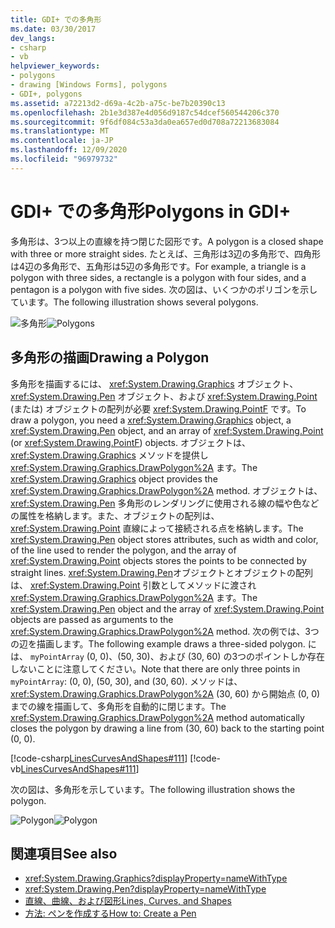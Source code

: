 ```yaml
---
title: GDI+ での多角形
ms.date: 03/30/2017
dev_langs:
- csharp
- vb
helpviewer_keywords:
- polygons
- drawing [Windows Forms], polygons
- GDI+, polygons
ms.assetid: a72213d2-d69a-4c2b-a75c-be7b20390c13
ms.openlocfilehash: 2b1e3d387e4d056d9187c54dcef560544206c370
ms.sourcegitcommit: 9f6df084c53a3da0ea657ed0d708a72213683084
ms.translationtype: MT
ms.contentlocale: ja-JP
ms.lasthandoff: 12/09/2020
ms.locfileid: "96979732"
---
```

# <a name="polygons-in-gdi"></a><span data-ttu-id="307d8-102">GDI+ での多角形</span><span class="sxs-lookup"><span data-stu-id="307d8-102">Polygons in GDI+</span></span>
<span data-ttu-id="307d8-103">多角形は、3つ以上の直線を持つ閉じた図形です。</span><span class="sxs-lookup"><span data-stu-id="307d8-103">A polygon is a closed shape with three or more straight sides.</span></span> <span data-ttu-id="307d8-104">たとえば、三角形は3辺の多角形で、四角形は4辺の多角形で、五角形は5辺の多角形です。</span><span class="sxs-lookup"><span data-stu-id="307d8-104">For example, a triangle is a polygon with three sides, a rectangle is a polygon with four sides, and a pentagon is a polygon with five sides.</span></span> <span data-ttu-id="307d8-105">次の図は、いくつかのポリゴンを示しています。</span><span class="sxs-lookup"><span data-stu-id="307d8-105">The following illustration shows several polygons.</span></span>  
  
 <span data-ttu-id="307d8-106">![多角形](./media/aboutgdip02-art07.gif "Aboutgdip02_art07")</span><span class="sxs-lookup"><span data-stu-id="307d8-106">![Polygons](./media/aboutgdip02-art07.gif "Aboutgdip02_art07")</span></span>  
  
## <a name="drawing-a-polygon"></a><span data-ttu-id="307d8-107">多角形の描画</span><span class="sxs-lookup"><span data-stu-id="307d8-107">Drawing a Polygon</span></span>  
 <span data-ttu-id="307d8-108">多角形を描画するには、 <xref:System.Drawing.Graphics> オブジェクト、 <xref:System.Drawing.Pen> オブジェクト、および <xref:System.Drawing.Point> (または) オブジェクトの配列が必要 <xref:System.Drawing.PointF> です。</span><span class="sxs-lookup"><span data-stu-id="307d8-108">To draw a polygon, you need a <xref:System.Drawing.Graphics> object, a <xref:System.Drawing.Pen> object, and an array of <xref:System.Drawing.Point> (or <xref:System.Drawing.PointF>) objects.</span></span> <span data-ttu-id="307d8-109">オブジェクトは、 <xref:System.Drawing.Graphics> メソッドを提供し <xref:System.Drawing.Graphics.DrawPolygon%2A> ます。</span><span class="sxs-lookup"><span data-stu-id="307d8-109">The <xref:System.Drawing.Graphics> object provides the <xref:System.Drawing.Graphics.DrawPolygon%2A> method.</span></span> <span data-ttu-id="307d8-110">オブジェクトは、 <xref:System.Drawing.Pen> 多角形のレンダリングに使用される線の幅や色などの属性を格納します。また、オブジェクトの配列は、 <xref:System.Drawing.Point> 直線によって接続される点を格納します。</span><span class="sxs-lookup"><span data-stu-id="307d8-110">The <xref:System.Drawing.Pen> object stores attributes, such as width and color, of the line used to render the polygon, and the array of <xref:System.Drawing.Point> objects stores the points to be connected by straight lines.</span></span> <span data-ttu-id="307d8-111"><xref:System.Drawing.Pen>オブジェクトとオブジェクトの配列は、 <xref:System.Drawing.Point> 引数としてメソッドに渡され <xref:System.Drawing.Graphics.DrawPolygon%2A> ます。</span><span class="sxs-lookup"><span data-stu-id="307d8-111">The <xref:System.Drawing.Pen> object and the array of <xref:System.Drawing.Point> objects are passed as arguments to the <xref:System.Drawing.Graphics.DrawPolygon%2A> method.</span></span> <span data-ttu-id="307d8-112">次の例では、3つの辺を描画します。</span><span class="sxs-lookup"><span data-stu-id="307d8-112">The following example draws a three-sided polygon.</span></span> <span data-ttu-id="307d8-113">には、 `myPointArray` (0, 0)、(50, 30)、および (30, 60) の3つのポイントしか存在しないことに注意してください。</span><span class="sxs-lookup"><span data-stu-id="307d8-113">Note that there are only three points in `myPointArray`: (0, 0), (50, 30), and (30, 60).</span></span> <span data-ttu-id="307d8-114">メソッドは、 <xref:System.Drawing.Graphics.DrawPolygon%2A> (30, 60) から開始点 (0, 0) までの線を描画して、多角形を自動的に閉じます。</span><span class="sxs-lookup"><span data-stu-id="307d8-114">The <xref:System.Drawing.Graphics.DrawPolygon%2A> method automatically closes the polygon by drawing a line from (30, 60) back to the starting point (0, 0).</span></span>  
  
 [!code-csharp[LinesCurvesAndShapes#111](~/samples/snippets/csharp/VS_Snippets_Winforms/LinesCurvesAndShapes/CS/Class1.cs#111)]
 [!code-vb[LinesCurvesAndShapes#111](~/samples/snippets/visualbasic/VS_Snippets_Winforms/LinesCurvesAndShapes/VB/Class1.vb#111)]  
  
 <span data-ttu-id="307d8-115">次の図は、多角形を示しています。</span><span class="sxs-lookup"><span data-stu-id="307d8-115">The following illustration shows the polygon.</span></span>  
  
 <span data-ttu-id="307d8-116">![Polygon](./media/aboutgdip02-art08.gif "Aboutgdip02_art08")</span><span class="sxs-lookup"><span data-stu-id="307d8-116">![Polygon](./media/aboutgdip02-art08.gif "Aboutgdip02_art08")</span></span>  
  
## <a name="see-also"></a><span data-ttu-id="307d8-117">関連項目</span><span class="sxs-lookup"><span data-stu-id="307d8-117">See also</span></span>

- <xref:System.Drawing.Graphics?displayProperty=nameWithType>
- <xref:System.Drawing.Pen?displayProperty=nameWithType>
- [<span data-ttu-id="307d8-118">直線、曲線、および図形</span><span class="sxs-lookup"><span data-stu-id="307d8-118">Lines, Curves, and Shapes</span></span>](lines-curves-and-shapes.md)
- [<span data-ttu-id="307d8-119">方法: ペンを作成する</span><span class="sxs-lookup"><span data-stu-id="307d8-119">How to: Create a Pen</span></span>](how-to-create-a-pen.md)
